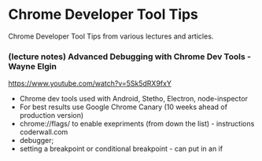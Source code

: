 # Chrome Developer Tool Tips
Chrome Developer Tool Tips from various lectures and articles.


### (lecture notes) Advanced Debugging with Chrome Dev Tools - Wayne Elgin
https://www.youtube.com/watch?v=5Sk5dRX9fxY

* Chrome dev tools used with Android, Stetho, Electron, node-inspector
* For best results use Google Chrome Canary (10 weeks ahead of production version)
* chrome://flags/ to enable exepriments (from down the list) - instructions coderwall.com
* debugger;
* setting a breakpoint or conditional breakpoint - can put in an if 

